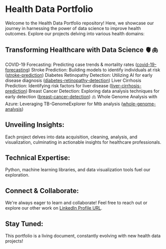 # Health Data Portfolio

Welcome to the Health Data Portfolio repository! Here, we showcase our journey in harnessing the power of data science to improve health outcomes. Explore our projects delving into various health domains:

## Transforming Healthcare with Data Science 🫀🫁

COVID-19 Forecasting: Predicting case trends & mortality rates ([covid-19-forecasting](link_to_covid-19-forecasting))
Stroke Prediction: Building models to identify individuals at risk ([stroke-prediction](link_to_stroke-prediction))
Diabetes Retinopathy Detection: Utilizing AI for early disease diagnosis ([diabetes-retinopathy-detection](link_to_diabetes-retinopathy-detection))
Liver Cirrhosis Prediction: Identifying risk factors for liver disease ([liver-cirrhosis-prediction](link_to_liver-cirrhosis-prediction))
Breast Cancer Detection: Exploring data analysis techniques for early detection ([breast-cancer-detection](link_to_breast-cancer-detection)) 🫁
Whole Genome Analysis with Azure: Leveraging TB-GenomeExplorer for Mtb analysis ([whole-genome-analysis](link_to_whole-genome-analysis))

## Unveiling Insights:

Each project delves into data acquisition, cleaning, analysis, and visualization, culminating in actionable insights for healthcare professionals.

## Technical Expertise:

Python, machine learning libraries, and data visualization tools fuel our exploration.

## Connect & Collaborate:

We're always eager to learn and collaborate! Feel free to reach out or explore our other work on [LinkedIn Profile URL]([link_to_your_LinkedIn_profile](https://www.linkedin.com/in/r-eng-alumanda-shakankale/)).

## Stay Tuned:

This portfolio is a living document, constantly evolving with new health data projects!
